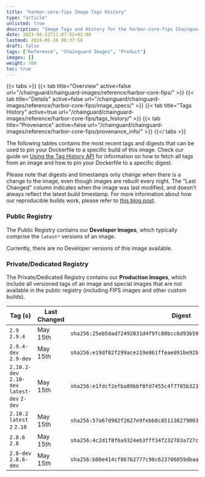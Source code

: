 ```yaml
---
title: "harbor-core-fips Image Tags History"
type: "article"
unlisted: true
description: "Image Tags and History for the harbor-core-fips Chainguard Image"
date: 2023-06-22T11:07:52+02:00
lastmod: 2024-05-16 00:37:58
draft: false
tags: ["Reference", "Chainguard Images", "Product"]
images: []
weight: 700
toc: true
---
```


{{< tabs >}}
{{< tab title="Overview" active=false url="/chainguard/chainguard-images/reference/harbor-core-fips/" >}}
{{< tab title="Details" active=false url="/chainguard/chainguard-images/reference/harbor-core-fips/image_specs/" >}}
{{< tab title="Tags History" active=true url="/chainguard/chainguard-images/reference/harbor-core-fips/tags_history/" >}}
{{< tab title="Provenance" active=false url="/chainguard/chainguard-images/reference/harbor-core-fips/provenance_info/" >}}
{{</ tabs >}}

The following tables contains the most recent tags and digests that can be used to pin your Dockerfile to a specific build of this image. Check our guide on [Using the Tag History API](/chainguard/chainguard-images/using-the-tag-history-api/) for information on how to fetch all tags from an image and how to pin your Dockerfile to a specific digest.

Please note that digests and timestamps only change when there is a change to the image, even though images are rebuilt every night. The "Last Changed" column indicates when the image was last modified, and doesn't always reflect the latest build timestamp. For more information about how our reproducible builds work, please refer to [this blog post](https://www.chainguard.dev/unchained/reproducing-chainguards-reproducible-image-builds).

### Public Registry
The Public Registry contains our **Developer Images**, which typically comprise the `latest*` versions of an image.

Currently, there are no Developer versions of this image available.

### Private/Dedicated Registry
The Private/Dedicated Registry contains our **Production Images**, which include all versioned tags of an image and special images that are not available in the public registry (including FIPS images and other custom builds).

| Tag (s)                                       | Last Changed | Digest                                                                    |
|-----------------------------------------------|--------------|---------------------------------------------------------------------------|
|  `2.9` `2.9.4`                                | May 15th     | `sha256:25eb5dad72492031d4f9fc88bcc6d93b59e309056a0a770cc539b8f91dc48ac9` |
|  `2.9.4-dev` `2.9-dev`                        | May 15th     | `sha256:e19df82f299ace219e061ffeae091be92bea2fc7ca90c2ae6e29d7b63bd2b56d` |
|  `2.10.2-dev` `2.10-dev` `latest-dev` `2-dev` | May 15th     | `sha256:e1fdcf2efba89bbf0fd7455c4f7785b323e432223b7e673bb0162f6ac0ffc259` |
|  `2.10.2` `latest` `2` `2.10`                 | May 15th     | `sha256:57a67d982f2627e9febb0c8511382790031671868ee4125bfc697886fd89863b` |
|  `2.8.6` `2.8`                                | May 15th     | `sha256:4c2d1f8f6a9324eb3fff34f232783a727c24b5997c624992b1074fb7786b86a5` |
|  `2.8-dev` `2.8.6-dev`                        | May 15th     | `sha256:b00e414cf867b2777c90c623706059dbaa47f8e124bfdaede2e62d6d50e615e7` |

